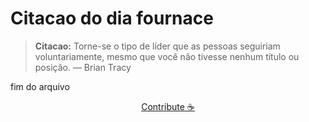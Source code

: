 # Citacao do dia fournace

> **Citacao:** Torne-se o tipo de líder que as pessoas seguiriam voluntariamente, mesmo que você não tivesse nenhum título ou posição. — Brian Tracy

fim do arquivo

<watermark-footer>
<p align="center">
  <a href="https://github.com/ruisuan/ruisuan/blob/main/contribute.md">Contribute ☕</a>
</p>
</watermark-footer>
